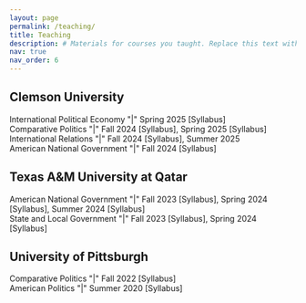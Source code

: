 ```yaml
---
layout: page
permalink: /teaching/
title: Teaching
description: # Materials for courses you taught. Replace this text with your description.
nav: true
nav_order: 6
---
```


## Clemson University 
International Political Economy "|" Spring 2025 [Syllabus]  
Comparative Politics "|" Fall 2024 [Syllabus], Spring 2025 [Syllabus]   
International Relations "|" Fall 2024 [Syllabus], Summer 2025   
American National Government "|" Fall 2024 [Syllabus]    

## Texas A&M University at Qatar 
American National Government "|" Fall 2023 [Syllabus], Spring 2024 [Syllabus], Summer 2024 [Syllabus]   
State and Local Government "|" Fall 2023 [Syllabus], Spring 2024 [Syllabus]     

## University of Pittsburgh 
Comparative Politics "|" Fall 2022 [Syllabus]  
American Politics "|" Summer 2020 [Syllabus]     
  
